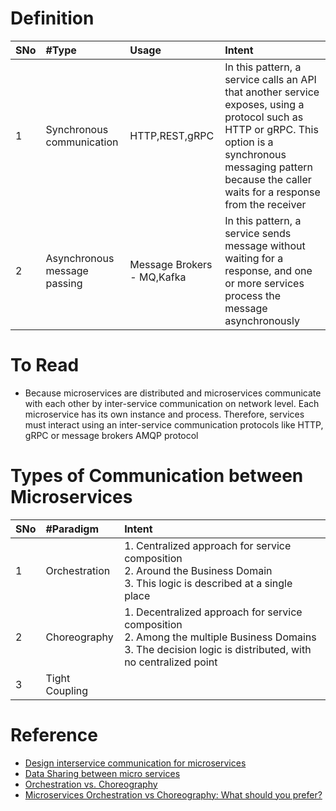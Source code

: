 # Definition
|SNo| #Type  | Usage |Intent |
| :--- | :--- | :--- |:--- |
| 1 | Synchronous communication |HTTP,REST,gRPC| In this pattern, a service calls an API that another service exposes, using a protocol such as HTTP or gRPC. This option is a synchronous messaging pattern because the caller waits for a response from the receiver|
| 2 | Asynchronous message passing |Message Brokers - MQ,Kafka| In this pattern, a service sends message without waiting for a response, and one or more services process the message asynchronously|

# To Read
* Because microservices are distributed and microservices communicate with each other by inter-service communication on network level. Each microservice has its own instance and process. Therefore, services must interact using an inter-service communication protocols like HTTP, gRPC or message brokers AMQP protocol

# Types of Communication between Microservices
|SNo| #Paradigm  | Intent |
| :--- | :--- | :--- |
| 1 | Orchestration | 1. Centralized approach for service composition<br>2. Around the Business Domain<br>3. This logic is described at a single place|
| 2 | Choreography | 1. Decentralized approach for service composition<br>2. Among the multiple Business Domains<br>3. The decision logic is distributed, with no centralized point|
| 3 | Tight Coupling | |


# Reference
* [Design interservice communication for microservices](https://docs.microsoft.com/en-us/azure/architecture/microservices/design/interservice-communicationhttps://docs.microsoft.com/en-us/azure/architecture/microservices/design/interservice-communication)
* [Data Sharing between micro services](https://stackoverflow.com/questions/41640621/data-sharing-between-micro-services)
* [Orchestration vs. Choreography](https://stackoverflow.com/questions/4127241/orchestration-vs-choreography)
* [Microservices Orchestration vs Choreography: What should you prefer?](https://www.accionlabs.com/microservices-orchestration-vs-choreography-what-to-prefer)
